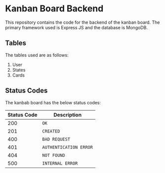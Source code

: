 ﻿# Kanban Board Backend

This repository contains the code for the backend of the kanban board. The primary framework used is Express JS and the database is MongoDB.

## Tables

The tables used are as follows:
1. User
2. States
3. Cards

## Status Codes

The kanbab board has the below status codes:

| Status Code  | Description |
| ------------- | ------------- |
| 200  | `OK`  |
| 201  | `CREATED`  |
| 400  | `BAD REQUEST`  |
| 401  | `AUTHENTICATION ERROR`  |
| 404  | `NOT FOUND`  |
| 500  | `INTERNAL ERROR`  |
